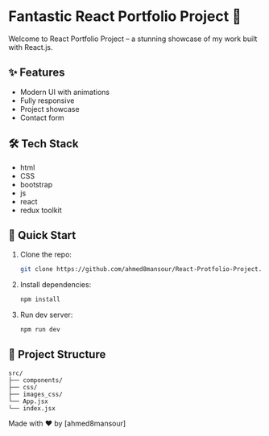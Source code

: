 # Fantastic React Portfolio Project 🚀

Welcome to React Portfolio Project – a stunning showcase of my work built with React.js.

## ✨ Features
- Modern UI with animations
- Fully responsive
- Project showcase
- Contact form

## 🛠 Tech Stack
- html
- CSS
- bootstrap
- js
- react
- redux toolkit


## 🚀 Quick Start
1. Clone the repo:
   ```sh
   git clone https://github.com/ahmed8mansour/React-Protfolio-Project.git
   ```
2. Install dependencies:
   ```sh
   npm install
   ```
3. Run dev server:
   ```sh
   npm run dev
   ```

## 📂 Project Structure
```
src/
├── components/
├── css/
├── images_css/
└── App.jsx
└── index.jsx
```


Made with ❤️ by [ahmed8mansour]
